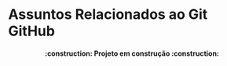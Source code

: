 # Assuntos Relacionados ao Git GitHub

<h4 align="center"> 
    :construction:  Projeto em construção  :construction:
</h4>